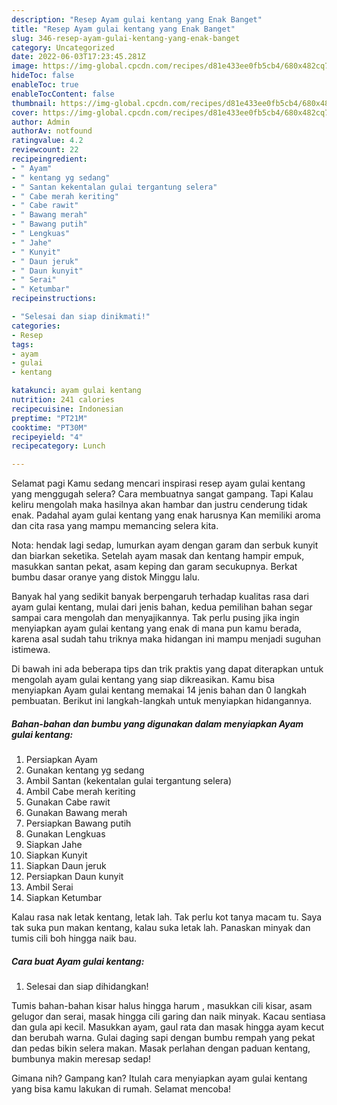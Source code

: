 ```yaml
---
description: "Resep Ayam gulai kentang yang Enak Banget"
title: "Resep Ayam gulai kentang yang Enak Banget"
slug: 346-resep-ayam-gulai-kentang-yang-enak-banget
category: Uncategorized
date: 2022-06-03T17:23:45.281Z
image: https://img-global.cpcdn.com/recipes/d81e433ee0fb5cb4/680x482cq70/ayam-gulai-kentang-foto-resep-utama.jpg
hideToc: false
enableToc: true
enableTocContent: false
thumbnail: https://img-global.cpcdn.com/recipes/d81e433ee0fb5cb4/680x482cq70/ayam-gulai-kentang-foto-resep-utama.jpg
cover: https://img-global.cpcdn.com/recipes/d81e433ee0fb5cb4/680x482cq70/ayam-gulai-kentang-foto-resep-utama.jpg
author: Admin
authorAv: notfound
ratingvalue: 4.2
reviewcount: 22
recipeingredient:
- " Ayam"
- " kentang yg sedang"
- " Santan kekentalan gulai tergantung selera"
- " Cabe merah keriting"
- " Cabe rawit"
- " Bawang merah"
- " Bawang putih"
- " Lengkuas"
- " Jahe"
- " Kunyit"
- " Daun jeruk"
- " Daun kunyit"
- " Serai"
- " Ketumbar"
recipeinstructions:

- "Selesai dan siap dinikmati!"
categories:
- Resep
tags:
- ayam
- gulai
- kentang

katakunci: ayam gulai kentang 
nutrition: 241 calories
recipecuisine: Indonesian
preptime: "PT21M"
cooktime: "PT30M"
recipeyield: "4"
recipecategory: Lunch

---
```



Selamat pagi Kamu sedang mencari inspirasi resep ayam gulai kentang yang menggugah selera? Cara membuatnya sangat gampang. Tapi Kalau keliru mengolah maka hasilnya akan hambar dan justru cenderung tidak enak. Padahal ayam gulai kentang yang enak harusnya Kan memiliki aroma dan cita rasa yang mampu memancing selera kita.


Nota: hendak lagi sedap, lumurkan ayam dengan garam dan serbuk kunyit dan biarkan seketika. Setelah ayam masak dan kentang hampir empuk, masukkan santan pekat, asam keping dan garam secukupnya. Berkat bumbu dasar oranye yang distok Minggu lalu.

Banyak hal yang sedikit banyak berpengaruh terhadap kualitas rasa dari ayam gulai kentang, mulai dari jenis bahan, kedua pemilihan bahan segar sampai cara mengolah dan menyajikannya. Tak perlu pusing jika ingin menyiapkan ayam gulai kentang yang enak di mana pun kamu berada, karena asal sudah tahu triknya maka hidangan ini mampu menjadi suguhan istimewa.


Di bawah ini ada beberapa tips dan trik praktis yang dapat diterapkan untuk mengolah ayam gulai kentang yang siap dikreasikan. Kamu bisa menyiapkan Ayam gulai kentang memakai 14 jenis bahan dan 0 langkah pembuatan. Berikut ini langkah-langkah untuk menyiapkan hidangannya.

<!--inarticleads1-->

##### Bahan-bahan dan bumbu yang digunakan dalam menyiapkan Ayam gulai kentang:

1. Persiapkan  Ayam
1. Gunakan  kentang yg sedang
1. Ambil  Santan (kekentalan gulai tergantung selera)
1. Ambil  Cabe merah keriting
1. Gunakan  Cabe rawit
1. Gunakan  Bawang merah
1. Persiapkan  Bawang putih
1. Gunakan  Lengkuas
1. Siapkan  Jahe
1. Siapkan  Kunyit
1. Siapkan  Daun jeruk
1. Persiapkan  Daun kunyit
1. Ambil  Serai
1. Siapkan  Ketumbar


Kalau rasa nak letak kentang, letak lah. Tak perlu kot tanya macam tu. Saya tak suka pun makan kentang, kalau suka letak lah. Panaskan minyak dan tumis cili boh hingga naik bau. 

<!--inarticleads2-->

##### Cara buat Ayam gulai kentang:


1. Selesai dan siap dihidangkan!

Tumis bahan-bahan kisar halus hingga harum , masukkan cili kisar, asam gelugor dan serai, masak hingga cili garing dan naik minyak. Kacau sentiasa dan gula api kecil. Masukkan ayam, gaul rata dan masak hingga ayam kecut dan berubah warna. Gulai daging sapi dengan bumbu rempah yang pekat dan pedas bikin selera makan. Masak perlahan dengan paduan kentang, bumbunya makin meresap sedap! 

Gimana nih? Gampang kan? Itulah cara menyiapkan ayam gulai kentang yang bisa kamu lakukan di rumah. Selamat mencoba!
